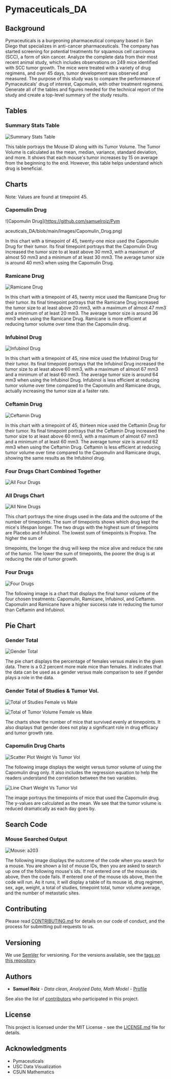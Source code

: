 # Pymaceuticals_DA

## Background

Pymaceuticals is a burgeoning pharmaceutical company based in San Diego that specializes in anti-cancer pharmaceuticals. The company has started screening for potential treatments for squamous cell carcinoma (SCC), a form of skin cancer. Analyze the complete data from their most recent animal study, which includes observations on 249 mice identified with SCC tumor growth. The mice were treated with a variety of drug regimens, and over 45 days, tumor development was observed and measured. The purpose of this study was to compare the performance of Pymaceuticals' drug of interest, Capomulin, with other treatment regimens. Generate all of the tables and figures needed for the technical report of the study and create a top-level summary of the study results.

## Tables

### Summary Stats Table
![Summary Stats Table](https://github.com/samuelroiz/Pymaceuticals_DA/blob/main/Images/Summary_Stat_Table.png)

This table portrays the Mouse ID along with its Tumor Volume. The Tumor Volume is calculated as the mean, median, variance, standard deviation, and more. It shows that each mouse's tumor increases by 15 on average from the beginning to the end. However, this table helps understand which drug is beneficial.

## Charts

Note: Values are found at timepoint 45.

### Capomulin Drug

![Capomulin Drug](https://github.com/samuelroiz/Pym

aceuticals_DA/blob/main/Images/Capomulin_Drug.png)

In this chart with a timepoint of 45, twenty-one mice used the Capomulin Drug for their tumor. Its final timepoint portrays that the Capomulin Drug increased the tumor size to at least above 30 mm3, with a maximum of almost 50 mm3 and a minimum of at least 30 mm3. The average tumor size is around 40 mm3 when using the Capomulin Drug.

### Ramicane Drug

![Ramicane Drug](https://github.com/samuelroiz/Pymaceuticals_DA/blob/main/Images/Ramicane_Drug.png)

In this chart with a timepoint of 45, twenty mice used the Ramicane Drug for their tumor. Its final timepoint portrays that the Ramicane Drug increased the tumor size to at least above 20 mm3, with a maximum of almost 47 mm3 and a minimum of at least 20 mm3. The average tumor size is around 36 mm3 when using the Ramicane Drug. Ramicane is more efficient at reducing tumor volume over time than the Capomulin drug.

### Infubinol Drug

![Infubinol Drug](https://github.com/samuelroiz/Pymaceuticals_DA/blob/main/Images/Infubinol_Drug.png)

In this chart with a timepoint of 45, nine mice used the Infubinol Drug for their tumor. Its final timepoint portrays that the Infubinol Drug increased the tumor size to at least above 60 mm3, with a maximum of almost 67 mm3 and a minimum of at least 60 mm3. The average tumor size is around 64 mm3 when using the Infubinol Drug. Infubinol is less efficient at reducing tumor volume over time compared to the Capomulin and Ramicane drugs, actually increasing the tumor size at a faster rate.

### Ceftamin Drug

![Ceftamin Drug](https://github.com/samuelroiz/Pymaceuticals_DA/blob/main/Images/Ceftamin_Drug.png)

In this chart with a timepoint of 45, thirteen mice used the Ceftamin Drug for their tumor. Its final timepoint portrays that the Ceftamin Drug increased the tumor size to at least above 60 mm3, with a maximum of almost 67 mm3 and a minimum of at least 60 mm3. The average tumor size is around 62 mm3 when using the Ceftamin Drug. Ceftamin is less efficient at reducing tumor volume over time compared to the Capomulin and Ramicane drugs, showing the same results as the Infubinol drug.

### Four Drugs Chart Combined Together

![All Four Drugs](https://github.com/samuelroiz/Pymaceuticals_DA/blob/main/Images/Four_Drugs_Tot_pyplot_bar.png)

### All Drugs Chart

![All Nine Drugs](https://github.com/samuelroiz/Pymaceuticals_DA/blob/main/Images/Drugs_Total_Timepoint_pyplot_bar.png)

This chart portrays the nine drugs used in the data and the outcome of the number of timepoints. The sum of timepoints shows which drug kept the mice's lifespan longer. The two drugs with the highest sum of timepoints are Placebo and Infubinol. The lowest sum of timepoints is Propiva. The higher the sum of

 timepoints, the longer the drug will keep the mice alive and reduce the rate of the tumor. The lower the sum of timepoints, the poorer the drug is at reducing the rate of tumor growth.

### Four Drugs

![Four Drugs](https://github.com/samuelroiz/Pymaceuticals_DA/blob/main/Images/FourDrugBoxPlot.png)

The following image is a chart that displays the final tumor volume of the four chosen treatments: Capomulin, Ramicane, Infubinol, and Ceftamin. Capomulin and Ramicane have a higher success rate in reducing the tumor than Ceftamin and Infubinol.

## Pie Chart

### Gender Total

![Gender Total](https://github.com/samuelroiz/Pymaceuticals_DA/blob/main/Images/Gender_Tot_pyplot_pie.png)

The pie chart displays the percentage of females versus males in the given data. There is a 0.2 percent more male mice than females. It indicates that the data can be used as a gender versus male comparison to see if gender plays a role in the data.

### Gender Total of Studies & Tumor Vol.

![Total of Studies Female vs Male](https://github.com/samuelroiz/Pymaceuticals_DA/blob/main/Images/Total_Studies_pandas_pie.png)

![Total of Tumor Volume Female vs Male](https://github.com/samuelroiz/Pymaceuticals_DA/blob/main/Images/Gender_Avg_Tumor_pyplot_pie.png)

The charts show the number of mice that survived evenly at timepoints. It also displays that gender does not play a significant role in drug efficacy and tumor growth rate.

### Capomulin Drug Charts

![Scatter Plot Weight Vs Tumor Vol](https://github.com/samuelroiz/Pymaceuticals_DA/blob/main/Images/Scatter_Plot_Weight_Vs_TumorVol_WITH_REG.png)

The following image displays the weight versus tumor volume of using the Capomulin drug only. It also includes the regression equation to help the readers understand the correlation between the two variables.

![Line Chart Weight Vs Tumor Vol](https://github.com/samuelroiz/Pymaceuticals_DA/blob/main/Images/Capomulin_Line_Chart_Plot.png)

The image portrays the timepoints of mice that used the Capomulin drug. The y-values are calculated as the mean. We see that the tumor volume is reduced dramatically as each day goes by.

## Search Code

### Mouse Searched Output

![Mouse: a203](https://github.com/samuelroiz/Pymaceuticals_DA/blob/main/Images/Output_Search_MouseID.png)

The following image displays the outcome of the code when you search for a mouse. You are shown a list of mouse IDs, then you are asked to search up one of the following mouse's ids. If not entered one of the mouse ids above, then the code fails. If entered one of the mouse ids above, then the code will run. As it runs, it will display a table of its mouse id, drug regimen, sex, age, weight, a total of studies, timepoint total, tumor volume average, and the number of metastatic sites.

## Contributing

Please read [CONTRIBUTING.md](https://gist.github.com/samuelroiz/1af49ec9eea365bc845ba04c5071a976) for details on our code of conduct, and the process for submitting pull requests to us.

## Versioning

We use [SemVer](http://semver.org/) for versioning. For the versions available, see the [tags on this repository](https://github.com/your/project/tags).

## Authors

* **Samuel Roiz** - *Data clean, Analyzed Data, Math Model* - [Profile](https://github.com/samuelroiz)

See also the list of [contributors](https://github.com/samuelroiz) who participated in this project.

## License

This project is licensed under the MIT License - see the [LICENSE.md](https://gist.github.com/samuelroiz/1af49ec9eea365bc845ba04c5071a976) file for details.

## Acknowledgments

* Pymaceuticals
* USC Data Visualization
* CSUN Mathematics

